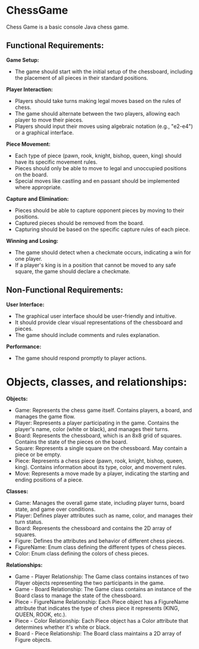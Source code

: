 # ChessGame
Chess Game is a basic console Java chess game.

## Functional Requirements:

**Game Setup:** 
- The game should start with the initial setup of the chessboard, including the placement of all pieces in their standard positions.

**Player Interaction:**

- Players should take turns making legal moves based on the rules of chess.
- The game should alternate between the two players, allowing each player to move their pieces.
- Players should input their moves using algebraic notation (e.g., "e2-e4") or a graphical interface.

**Piece Movement:**

- Each type of piece (pawn, rook, knight, bishop, queen, king) should have its specific movement rules.
- Pieces should only be able to move to legal and unoccupied positions on the board.
- Special moves like castling and en passant should be implemented where appropriate.
  
**Capture and Elimination:**

- Pieces should be able to capture opponent pieces by moving to their positions.
- Captured pieces should be removed from the board.
- Capturing should be based on the specific capture rules of each piece.

**Winning and Losing:**

- The game should detect when a checkmate occurs, indicating a win for one player.
- If a player's king is in a position that cannot be moved to any safe square, the game should declare a checkmate.
  
## Non-Functional Requirements:

**User Interface:**

- The graphical user interface should be user-friendly and intuitive.
- It should provide clear visual representations of the chessboard and pieces.
- The game should include comments and rules explanation.

**Performance:**

- The game should respond promptly to player actions.

# Objects, classes, and relationships:

**Objects:**

- Game: Represents the chess game itself. Contains players, a board, and manages the game flow.
- Player: Represents a player participating in the game. Contains the player's name, color (white or black), and manages their turns.
- Board: Represents the chessboard, which is an 8x8 grid of squares. Contains the state of the pieces on the board.
- Square: Represents a single square on the chessboard. May contain a piece or be empty.
- Piece: Represents a chess piece (pawn, rook, knight, bishop, queen, king). Contains information about its type, color, and movement rules.
- Move: Represents a move made by a player, indicating the starting and ending positions of a piece.

**Classes:**

- Game: Manages the overall game state, including player turns, board state, and game over conditions.
- Player: Defines player attributes such as name, color, and manages their turn status.
- Board: Represents the chessboard and contains the 2D array of squares.
- Figure: Defines the attributes and behavior of different chess pieces.
- FigureName: Enum class defining the different types of chess pieces.
- Color: Enum class defining the colors of chess pieces.

**Relationships:**

- Game - Player Relationship: The Game class contains instances of two Player objects representing the two participants in the game.
- Game - Board Relationship: The Game class contains an instance of the Board class to manage the state of the chessboard.
- Piece - FigureName Relationship: Each Piece object has a FigureName attribute that indicates the type of chess piece it represents (KING, QUEEN, ROOK, etc.).
- Piece - Color Relationship: Each Piece object has a Color attribute that determines whether it's white or black.
- Board - Piece Relationship: The Board class maintains a 2D array of Figure objects.

